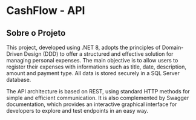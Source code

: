 # CashFlow - API

## Sobre o Projeto

This project, developed using .NET 8, adopts the principles of Domain-Driven Design (DDD) to offer a structured and effective solution for managing personal expenses. The main objective is to allow users to register their expenses with informations such as title, date, description, amount and payment type. All data is stored securely in a SQL Server database.

The API architecture is based on REST, using standard HTTP methods for simple and efficient communication. It is also complemented by Swagger documentation, which provides an interactive graphical interface for developers to explore and test endpoints in an easy way.
